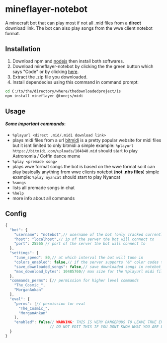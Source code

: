 # mineflayer-notebot

A minecraft bot that can play most if not all .mid files from a **direct** download link. The bot can also play songs from the wwe client notebot format.

## Installation

1. Download npm and [nodejs](https://nodejs.org/en/download/) then install both softwares.
2. Download mineflayer-notebot by clicking the the green button which says "Code" or by clicking [here](https://github.com/MorganAnkan/mineflayer-notebot/archive/master.zip).
3. Extract the .zip file you downloaded.
4. Install dependecies using this command in command prompt:

```bash
cd C:/to/the/directory/where/thedownloadedproject/is
npm install mineflayer @tonejs/midi
```

## Usage

#### *Some important commands*:
 - `%playurl <direct .mid/.midi download link>`
 - plays midi files from a url [bitmidi](https://bitmidi.com/) is a pretty popular website for midi files but it isnt limited to only bitmidi a simple example: `%playurl https://bitmidi.com/uploads/104840.mid` should start to play Astronomia / Coffin dance meme
 - `%play <premade song>`
 - plays wwe format songs the bot is based on the wwe format so it can play basically anything from wwe clients notebot (**not .nbs files**) simple example: `%play nyancat` should start to play Nyancat
 - `%songs`
 - lists all premade songs in chat
 - `%help`
 - more info about all commands


## Config

```js
{
  "bot": {
    "username": "notebot",// username of the bot (only cracked currently)
    "host": "localhost",// ip of the server the bot will connect to
    "port": 25565 // port of the server the bot will connect to
  },
  "settings": {
    "tune_speed": 80,// at which interval the bot will tune in
    "colors_enabled": false,// if the server supports "&" color codes this makes chat more pretty
    "save_downloaded_songs": false,// save downloaded songs in notebot format in ./songs/
    "max_download_bytes": 10485760// max size for the %playurl midi file in bytes
  },
  "commands_perms": [// permission for higher level commands
    "The_Cosmic_",
    "MorganAnkan"
  ],
  "eval": {
    "perms": [// permission for eval
      "The_Cosmic_",
      "MorganAnkan"
    ],
    "enabled": false// WARNING: THIS IS VERY DANGEROUS TO LEAVE TRUE EVEN WITH THE PERMISSION SYSTEM
                    // DO NOT EDIT THIS IF YOU DONT KNOW WHAT YOU ARE DOING
  }
}
```
